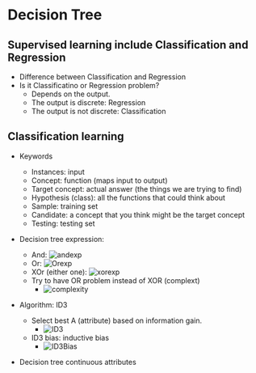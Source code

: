 # Decision Tree

## Supervised learning include Classification and Regression
- Difference between Classification and Regression
- Is it Classificatino or Regression problem?
    - Depends on the output. 
    - The output is discrete: Regression
    - The output is not discrete: Classification

## Classification learning
- Keywords
    - Instances: input
    - Concept: function (maps input to output)
    - Target concept: actual answer (the things we are trying to find)
    - Hypothesis (class): all the functions that could think about
    - Sample: training set
    - Candidate: a concept that you think might be the target concept
    - Testing: testing set
- Decision tree expression:
    - And: ![andexp](https://raw.githubusercontent.com/suereey/ML7641_Fall2021_StudyNotes/main/screenshot/1_andexpression.PNG)
    - Or: ![Orexp](https://raw.githubusercontent.com/suereey/ML7641_Fall2021_StudyNotes/main/screenshot/2_orexpression.PNG)
    - XOr (either one): ![xorexp](https://raw.githubusercontent.com/suereey/ML7641_Fall2021_StudyNotes/main/screenshot/3_xor.PNG)
    - Try to have OR problem instead of XOR (complext)
        - ![complexity](https://raw.githubusercontent.com/suereey/ML7641_Fall2021_StudyNotes/main/screenshot/4_linearexponential.PNG)

- Algorithm: ID3
    - Select best A (attribute) based on information gain.
        - ![ID3]()
    - ID3 bias: inductive bias
        - ![ID3Bias]()

- Decision tree continuous attributes


